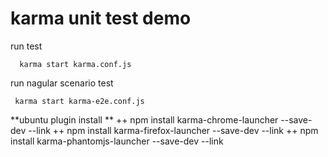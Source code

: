 # karma unit test demo

run test
```
  karma start karma.conf.js
```
run nagular scenario test
```
 karma start karma-e2e.conf.js
```
**ubuntu plugin install **
++ npm install karma-chrome-launcher --save-dev --link
++ npm install karma-firefox-launcher --save-dev --link
++ npm install karma-phantomjs-launcher --save-dev --link
